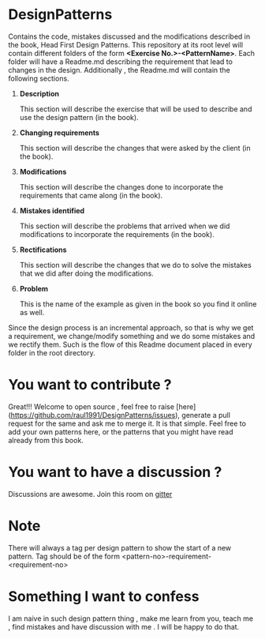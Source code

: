 # DesignPatterns
Contains the code, mistakes discussed and the modifications described in the book, Head First Design Patterns.
This repository at its root level will contain different folders of the form **&lt;Exercise No.&gt;-&lt;PatternName&gt;**. Each folder 
will have a Readme.md describing the requirement that lead to changes in the design.
Additionally , the Readme.md will contain the following sections.

1. **Description**

   This section will describe the exercise that will be used to describe and use the design pattern (in the book).

2. **Changing requirements**

   This section will describe the changes that were asked by the client (in the book).
   
3. **Modifications**

   This section will describe the changes done to incorporate the requirements that came along (in the book).

4. **Mistakes identified**

   This section will describe the problems that arrived when we did modifications to incorporate the requirements (in the book).
   
5. **Rectifications**

   This section will describe the changes that we do to solve the mistakes that we did after doing the modifications.
   
6. **Problem**

   This is the name of the example as given in the book so you find it online as well.
   
Since the design process is an incremental approach, so that is why we get a requirement, we change/modify something and we do
some mistakes and we rectify them. Such is the flow of this Readme document placed in every folder in the root directory.
   
# You want to contribute ?

Great!!! Welcome to open source , feel free to raise [here] (https://github.com/raul1991/DesignPatterns/issues), generate a pull request for the same and ask me to merge it. It is that simple. Feel free to add your own patterns here, or the patterns that you might have
read already from this book. 

# You want to have a discussion ?
Discussions are awesome. Join this room on [gitter](https://gitter.im/design_patterns/Lobby)

# Note
There will always a tag per design pattern to show the start of a new pattern. Tag should be of the form 
&lt;pattern-no&gt;-requirement-&lt;requirement-no&gt;

# Something I want to confess
I am naive in such design pattern thing , make me learn from you, teach me , find mistakes and have discussion with me . I will be happy
to do that.
